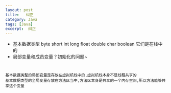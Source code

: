 ```yaml
---
layout: post
title:   纠正
category: Java
tags: [Java]
excerpt:  纠正
---
```


- 基本数据类型 byte short int long float double char boolean 它们是在栈中的
- 局部变量和成员变量？初始化的问题~

#

	基本数据类型的局部变量是存放在虚拟机栈中的,虚拟机栈本身不是线程共享的
	基本数据类型的全局变量存放在方法区当中,方法区本身是共享的一个内存空间,所以方法能够共享这个变量